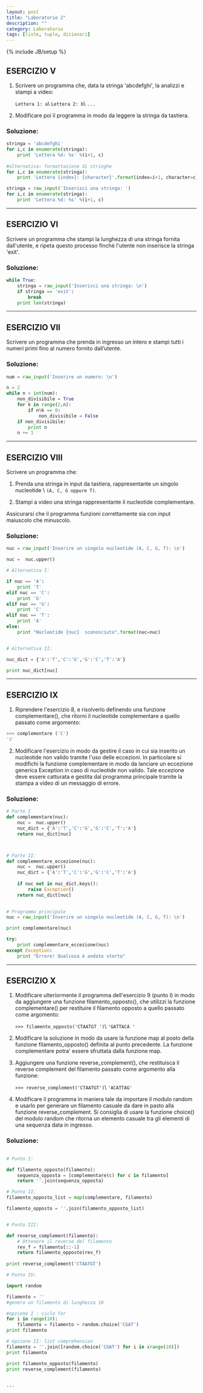 ```yaml
---
layout: post
title: "Laboratorio 2"
description: ""
category: Laboratorio
tags: [liste, tuple, dizionari]
---
```

{% include JB/setup %}

## ESERCIZIO V

1. Scrivere un programma che, data la stringa 'abcdefghi', la analizzi e
    stampi a video:

    `Lettera 1: a`\\
    `Lettera 2: b`\\
    `...`

2. Modificare poi il programma in modo da leggere la stringa da tastiera.


### Soluzione:
```python
stringa = 'abcdefghi'
for i,c in enumerate(stringa):
    print 'Lettera %d: %s' %(i+1, c)
    
#alternativa: formattazione di stringhe
for i,c in enumerate(stringa):
    print 'Lettera {index}: {character}'.format(index=i+1, character=c)

stringa = raw_input('Inserisci una stringa: ')
for i,c in enumerate(stringa):
    print 'Lettera %d: %s' %(i+1, c)
```

---

## ESERCIZIO VI

Scrivere un programma che stampi la lunghezza di una stringa fornita dall'utente,
e ripeta questo processo finchè l'utente non inserisce la stringa 'exit'.

### Soluzione:
```python
while True:
    stringa = raw_input('Inserisci una stringa: \n')
    if stringa == 'exit':
        break
    print len(stringa)
```

---
## ESERCIZIO VII

Scrivere un programma che prenda in ingresso un intero e stampi tutti i numeri
primi fino al numero fornito dall’utente.

### Soluzione:

```python
num = raw_input('Inserire un numero: \n')

n = 2
while n < int(num):
    non_divisibile = True
    for k in range(2,n):
        if n%k == 0:
            non_divisibile = False
    if non_divisibile:
        print n
    n += 1
```

---
## ESERCIZIO VIII
Scrivere un programma che:

1. Prenda una stringa in input da tastiera, rappresentante un singolo nucleotide \\
    `(A, C, G oppure T)`.

2. Stampi a video una stringa rappresentante il nucleotide complementare.

Assicurarsi che il programma funzioni correttamente sia con input maiuscolo 
    che minuscolo.
    
### Soluzione:
```python
nuc = raw_input('Inserire un singolo nucleotide (A, C, G, T): \n')

nuc =  nuc.upper()

# Alternativa I:

if nuc == 'A':
    print 'T'
elif nuc == 'C':
    print 'G'
elif nuc == 'G':
    print 'C'
elif nuc == 'T':
    print 'A'
else:
    print "Nucleotide {nuc}  sconosciuto".format(nuc=nuc)


# Alternativa II:

nuc_dict = {'A':'T','C':'G','G':'C','T':'A'}

print nuc_dict[nuc]


```

---
## ESERCIZIO IX
1. Riprendere l'esercizio 8, e risolverlo definendo una funzione complementare(), 
    che ritorni il nucleotide complementare a quello passato come argomento:

```python
>>> complementare ('C')
'G'
```
        
2. Modificare l'esercizio in modo da gestire il caso in cui sia inserito un 
    nucleotide non valido tramite l'uso delle eccezioni. In particolare si 
    modifichi la funzione complementare in modo da lanciare un eccezione 
    generica Exception in caso di nucleotide non valido. Tale eccezione deve 
    essere catturata e gestita dal programma principale tramite la stampa a 
    video di un messaggio di errore.
    
### Soluzione:
```python
# Parte I
def complementare(nuc):
    nuc =  nuc.upper()
    nuc_dict = {'A':'T','C':'G','G':'C','T':'A'}
    return nuc_dict[nuc]



# Parte II:
def complementare_eccezione(nuc):
    nuc =  nuc.upper()
    nuc_dict = {'A':'T','C':'G','G':'C','T':'A'}
    
    if nuc not in nuc_dict.keys():
        raise Exception()
    return nuc_dict[nuc]
        

# Programma principale     
nuc = raw_input('Inserire un singolo nucleotide (A, C, G, T): \n')

print complementare(nuc)

try:
    print complementare_eccezione(nuc)
except Exception:
    print "Errore! Qualcosa è andato storto"
```

---
## ESERCIZIO X

1. Modificare ulteriormente il programma dell'esercizio 9 (punto I) in modo da 
    aggiungere una funzione filamento_opposto(), che utilizzi la funzione 
    complementare() per restituire il filamento opposto a quello 
    passato come argomento:

    `>>> filamento_opposto('CTAATGT ')`\\
    `'GATTACA '`

2. Modificare la soluzione in modo da usare la funzione map al posto della 
    funzione filamento_opposto() definita al punto precedente. 
    La funzione complementare potra' essere sfruttata dalla funzione map.

3. Aggiungere una funzione reverse_complement(), che restituisca il reverse 
  complement del filamento passato come argomento alla funzione:
        
    `>>> reverse_complement('CTAATGT')`\\
    `'ACATTAG'`

4. Modificare il programma in maniera tale da importare il modulo random e 
    usarlo per generare un filamento casuale da dare in pasto alla funzione 
    reverse_complement. Si consiglia di usare la funzione choice() del modulo 
    random che ritorna un elemento casuale tra gli elementi di una 
    sequenza data in ingresso.


### Soluzione:

```python

# Punto I:

def filamento_opposto(filamento):
    sequenza_opposta = [complementare(c) for c in filamento]
    return ''.join(sequenza_opposta)

# Punto II:
filamento_opposto_list = map(complementare, filamento)

filamento_opposto = ''.join(filamento_opposto_list)


# Punto III:

def reverse_complement(filamento):
    # Ottenere il reverse del filamento
    rev_f = filamento[::-1] 
    return filamento_opposto(rev_f)
    
print reverse_complement('CTAATGT')

# Punto IV:

import random

filamento = ''
#genero un filamento di lunghezza 10

#opzione I : ciclo for
for i in range(10):
    filamento = filamento + random.choice('CGAT')
print filamento

# opzione II: list comprehension
filamento = ''.join([random.choice('CGAT') for i in xrange(10)])
print filamento

print filamento_opposto(filamento)
print reverse_complement(filamento)


... 

```